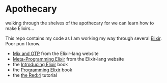 # Apothecary
walking through the shelves of the apothecary for we can learn how to make Elixirs...

This repo contains my code as I am working my way through several [Elixir](www.elixir-lang.org).
Poor pun I know.

- [Mix and OTP]() from the Elixir-lang website
- [Meta-Programming Elixir]() from the Elixir-lang website
- the [Introducing Elixir]() book
- the [Programming Elixir]() book
- the [the Red:4]() tutorial
